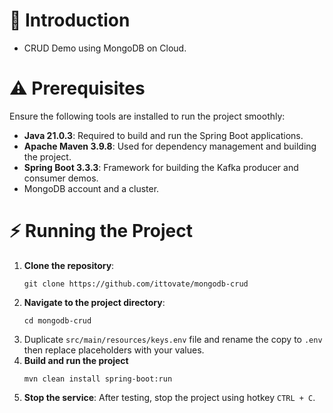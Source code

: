 # 👋 Introduction
- CRUD Demo using MongoDB on Cloud.

# ⚠ Prerequisites
Ensure the following tools are installed to run the project smoothly:
- **Java 21.0.3**: Required to build and run the Spring Boot applications.
- **Apache Maven 3.9.8**: Used for dependency management and building the project.
- **Spring Boot 3.3.3**: Framework for building the Kafka producer and consumer demos.
- MongoDB account and a cluster.

# ⚡ Running the Project
1. **Clone the repository**:
   ```
   git clone https://github.com/ittovate/mongodb-crud
   ```
2. **Navigate to the project directory**:
   ```
   cd mongodb-crud
   ```
3. Duplicate `src/main/resources/keys.env` file and rename the copy to `.env` then replace placeholders with your values.
4. **Build and run the project**
   ```
   mvn clean install spring-boot:run
   ```
5. **Stop the service**: After testing, stop the project using hotkey `CTRL + C`.
